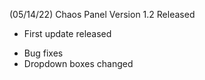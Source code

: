 (05/14/22) Chaos Panel Version 1.2 Released

- First update released

+ Bug fixes
+ Dropdown boxes changed
